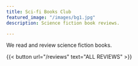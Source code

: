 ```yaml
---
title: Sci-fi Books Club
featured_image: "/images/bg1.jpg"
description: Science fiction book reviews.

---
```

We read and review science fiction books. 

{{< button url="/reviews" text="ALL REVIEWS" >}}